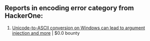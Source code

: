 ## Reports in encoding error category from HackerOne:
1. [Unicode-to-ASCII conversion on Windows can lead to argument injection and more](https://hackerone.com/reports/2550951) | $0.0 bounty